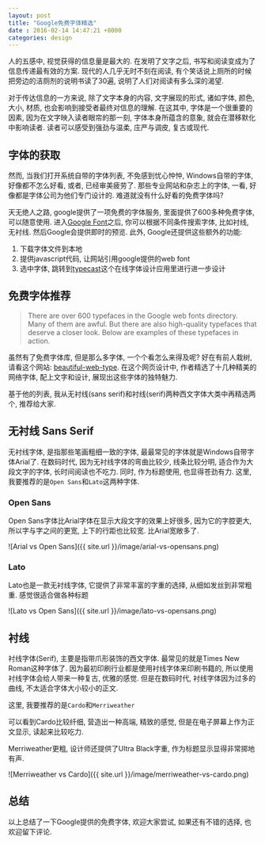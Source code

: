 ```yaml
---
layout: post
title: "Google免费字体精选"
date : 2016-02-14 14:47:21 +8000
categories: design
---
```



人的五感中, 视觉获得的信息量是最大的. 在发明了文字之后, 书写和阅读变成为了信息传递最有效的方案. 现代的人几乎无时不刻在阅读, 有个笑话说上厕所的时候把旁边的洁厕剂的说明书读了30遍, 说明了人们对阅读有多么深的渴望. 

对于传达信息的一方来说, 除了文字本身的内容, 文字展现的形式, 诸如字体, 颜色, 大小, 材质, 也会影响到接受者最终对信息的理解. 在这其中, 字体是一个很重要的因素, 因为在文字映入读者眼帘的那一刻, 字体本身所蕴含的意象, 就会在潜移默化中影响读者. 读者可以感受到强劲与温柔, 庄严与调皮, 复古或现代. 

## 字体的获取 ##
然而, 当我们打开系统自带的字体列表, 不免感到忧心忡忡, Windows自带的字体, 好像都不怎么好看, 或者, 已经审美疲劳了. 那些专业网站和杂志上的字体, 一看, 好像都是字体公司为他们专门设计的. 难道就没有什么好看的免费字体吗?

天无绝人之路, google提供了一项免费的字体服务, 里面提供了600多种免费字体, 可以随意使用. 进入[Google Font](https://www.google.com/fonts)之后, 你可以根据不同条件搜索字体, 比如衬线, 无衬线. 然后Google会提供即时的预览. 此外, Google还提供这些额外的功能:

1. 下载字体文件到本地
2. 提供javascript代码, 让网站引用google提供的web font
3. 选中字体, 跳转到[typecast](www.typecast.com)这个在线字体设计应用里进行进一步设计 

## 免费字体推荐 ##
>There are over 600 typefaces in the Google web fonts directory. Many of them are awful. But there are also high-quality typefaces that deserve a closer look. Below are examples of these typefaces in action.

虽然有了免费字体库, 但是那么多字体, 一个个看怎么来得及呢? 好在有前人栽树, 请看这个网站: [beautiful-web-type](http://hellohappy.org/beautiful-web-type/). 在这个网页设计中, 作者精选了十几种精美的网络字体, 配上文字和设计, 展现出这些字体的独特魅力. 

基于他的列表, 我从无衬线(sans serif)和衬线(serif)两种西文字体大类中再精选两个, 推荐给大家.

## 无衬线 Sans Serif ##
无衬线字体, 是指那些笔画粗细一致的字体, 最最常见的字体就是Windows自带字体Arial了. 在数码时代, 因为无衬线字体的弯曲比较少, 线条比较分明, 适合作为大段文字的字体, 长时间阅读也不吃力. 同时, 作为标题使用, 也显得苍劲有力. 这里, 我要推荐的是`Open Sans`和`Lato`这两种字体. 

### Open Sans ###
Open Sans字体比Arial字体在显示大段文字的效果上好很多, 因为它的字腔更大, 所以字与字之间的更宽, 上下的行距也比较宽. 比Arial宽敞多了. 

![Arial vs Open Sans]({{ site.url }}/image/arial-vs-opensans.png)

### Lato ###

Lato也是一款无衬线字体, 它提供了非常丰富的字重的选择, 从细如发丝到非常粗重. 感觉很适合做各种标题

![Lato vs Open Sans]({{ site.url }}/image/lato-vs-opensans.png)

## 衬线 ##
衬线字体(Serif), 主要是指带爪形装饰的西文字体. 最常见的就是Times New Roman这种字体了. 因为最初印刷行业都是使用衬线字体来印刷书籍的, 所以使用衬线字体会给人带来一种复古, 优雅的感觉. 但是在数码时代, 衬线字体因为过多的曲线, 不太适合字体大小较小的正文. 

这里, 我要推荐的是`Cardo`和`Merriweather`

可以看到Cardo比较纤细, 营造出一种高端, 精致的感觉, 但是在电子屏幕上作为正文显示, 读起来比较吃力. 

Merriweather更粗, 设计师还提供了Ultra Black字重, 作为标题显示显得非常掷地有声.

![Merriweather vs Cardo]({{ site.url }}/image/merriweather-vs-cardo.png)

## 总结 ##

以上总结了一下Google提供的免费字体, 欢迎大家尝试, 如果还有不错的选择, 也欢迎留下评论. 




